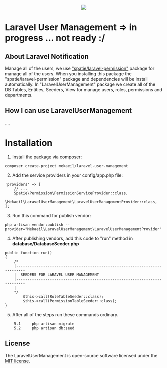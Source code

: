 <p align="center">
<img src="https://laravel.com/assets/img/components/logo-laravel.svg">
</p>

<!-- <a href="https://packagist.org/packages/laravel/framework"><img src="https://poser.pugx.org/laravel/framework/license.svg" alt="License"></a> -->

# Laravel User Management => in progress ... not ready :/ 

## About Laravel Notification

Manage all of the users, we use ["spatie/laravel-permission"](https://github.com/spatie/laravel-permission) package for manage all of the users. 
When you installing this package the "spatie/laravel-permission" package and dependencies will be install automatically.
In "LaravelUserManagement" package we create all of the DB Tables, Entities, Seeders, View for manage users, roles, permissions and departments.



## How I can use LaravelUserManagement

....

# Installation

1. Install the package via composer:
```
composer create-project mekaeil/laravel-user-management
```
2. Add the service providers in your config/app.php file:
```
'providers' => [
    // ...
    Spatie\Permission\PermissionServiceProvider::class,
    \Mekaeil\LaravelUserManagement\LaravelUserManagementProvider::class,
];
```
3. Run this command for publish vendor:
```
php artisan vendor:publish --provider="Mekaeil\LaravelUserManagement\LaravelUserManagementProvider" 
```
4. After publishing vendors, add this code to "run" method in <b>database/DatabaseSeeder.php</b>
```
public function run()
{
    /*
    |--------------------------------------------------------------------------
    |  SEEDERS FOR LARAVEL USER MANAGEMENT
    |--------------------------------------------------------------------------
    |
    */
        $this->call(RoleTableSeeder::class);
        $this->call(PermissionTableSeeder::class);
}
```
5. After all of the steps run these commands ordinary.
```
    5.1     php artisan migrate
    5.2     php artisan db:seed
```


## License

The LaravelUserManagement is open-source software licensed under the [MIT license](https://opensource.org/licenses/MIT).
